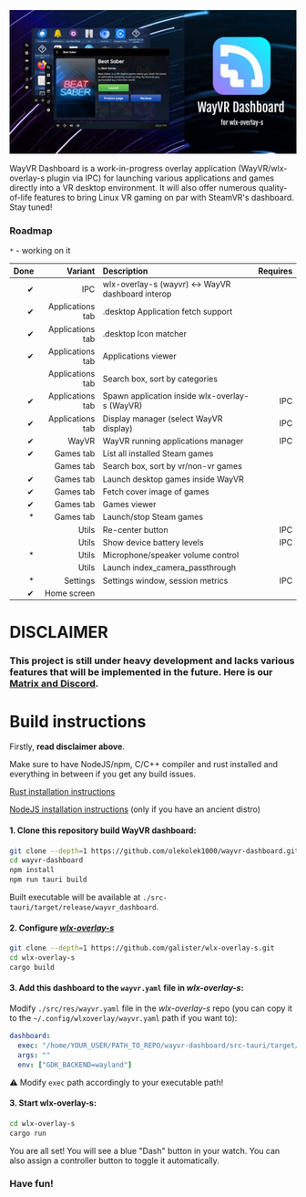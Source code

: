 <p align="center">
	<img alt="WayVR Dashboard logo" src="./contrib/front.jpg" width="auto"/>
</p>

WayVR Dashboard is a work-in-progress overlay application (WayVR/wlx-overlay-s plugin via IPC) for launching various applications and games directly into a VR desktop environment. It will also offer numerous quality-of-life features to bring Linux VR gaming on par with SteamVR's dashboard. Stay tuned!

### Roadmap

`*` - working on it

| Done |          Variant | Description                                       | Requires |
| ---: | ---------------: | :------------------------------------------------ | -------: |
|   ✔ |              IPC | wlx-overlay-s (wayvr) <-> WayVR dashboard interop |          |
|   ✔ | Applications tab | .desktop Application fetch support                |          |
|   ✔ | Applications tab | .desktop Icon matcher                             |          |
|   ✔ | Applications tab | Applications viewer                               |          |
|      | Applications tab | Search box, sort by categories                    |          |
|   ✔ | Applications tab | Spawn application inside wlx-overlay-s (WayVR)    |      IPC |
|   ✔ | Applications tab | Display manager (select WayVR display)            |      IPC |
|   ✔ |            WayVR | WayVR running applications manager                |      IPC |
|   ✔ |        Games tab | List all installed Steam games                    |          |
|      |        Games tab | Search box, sort by vr/non-vr games               |          |
|   ✔ |        Games tab | Launch desktop games inside WayVR                 |          |
|   ✔ |        Games tab | Fetch cover image of games                        |          |
|   ✔ |        Games tab | Games viewer                                      |          |
|   \* |        Games tab | Launch/stop Steam games                           |          |
|      |            Utils | Re-center button                                  |      IPC |
|      |            Utils | Show device battery levels                        |      IPC |
|   \* |            Utils | Microphone/speaker volume control                 |          |
|      |            Utils | Launch index_camera_passthrough                   |          |
|   \* |         Settings | Settings window, session metrics                  |      IPC |
|   ✔ |      Home screen |                                                   |          |

# DISCLAIMER

### This project is still under heavy development and lacks various features that will be implemented in the future. Here is our [Matrix and Discord](https://lvra.gitlab.io/docs/community/).

# Build instructions

Firstly, **read disclaimer above**.

Make sure to have NodeJS/npm, C/C++ compiler and rust installed and everything in between if you get any build issues.

[Rust installation instructions](https://www.rust-lang.org/tools/install)

[NodeJS installation instructions](https://nodejs.org/en/download) (only if you have an ancient distro)

#### 1. Clone this repository build WayVR dashboard:

```bash
git clone --depth=1 https://github.com/olekolek1000/wayvr-dashboard.git
cd wayvr-dashboard
npm install
npm run tauri build
```

Built executable will be available at `./src-tauri/target/release/wayvr_dashboard`.

#### 2. Configure _[wlx-overlay-s](https://github.com/galister/wlx-overlay-s)_

```bash
git clone --depth=1 https://github.com/galister/wlx-overlay-s.git
cd wlx-overlay-s
cargo build
```

#### 3. Add this dashboard to the `wayvr.yaml` file in _wlx-overlay-s_:

Modify `./src/res/wayvr.yaml` file in the _wlx-overlay-s_ repo (you can copy it to the `~/.config/wlxoverlay/wayvr.yaml` path if you want to):

```yaml
dashboard:
  exec: "/home/YOUR_USER/PATH_TO_REPO/wayvr-dashboard/src-tauri/target/release/wayvr_dashboard"
  args: ""
  env: ["GDK_BACKEND=wayland"]
```

⚠️ Modify `exec` path accordingly to your executable path!

#### 3. Start wlx-overlay-s:

```bash
cd wlx-overlay-s
cargo run
```

You are all set! You will see a blue "Dash" button in your watch. You can also assign a controller button to toggle it automatically.

### Have fun!
